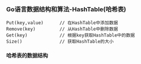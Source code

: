 ### Go语言数据结构和算法-HashTable(哈希表)

```
Put(key,value)      // 在HashTable中添加数据
Remove(key)         // 从HashTable中删除数据
Get(key)            // 根据key获取HashTable中的数据
Size()              // 获取HashTable的大小
```

#### 哈希表的数据结构

